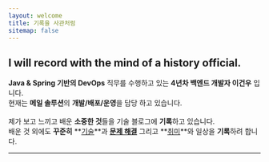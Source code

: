 ```yaml
---
layout: welcome
title: 기록을 사관처럼
sitemap: false
---
```


## I will record with the mind of a history official.

**Java & Spring 기반의 DevOps** 직무를 수행하고 있는 **4년차 백엔드 개발자 이건우** 입니다.<br>
현재는 **메일 솔루션**의 **개발/배포/운영**을 담당 하고 있습니다.<br><br>
제가 보고 느끼고 배운 **소중한 것**들을 기술 블로그에 **기록**하고 있습니다.<br>
배운 것 외에도 **꾸준히** **[기술]**과 **[문제 해결]** 그리고 **[취미]**와 일상을 **기록**하려 합니다.<br>

---

<!--author-->

<!-- Links -->
[기술]: /development/
[취미]: /books/
[문제 해결]: /tag-problem-solving/